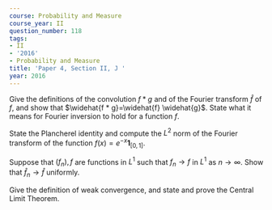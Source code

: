 ```yaml
---
course: Probability and Measure
course_year: II
question_number: 118
tags:
- II
- '2016'
- Probability and Measure
title: 'Paper 4, Section II, J '
year: 2016
---
```




Give the definitions of the convolution $f * g$ and of the Fourier transform $\widehat{f}$ of $f$, and show that $\widehat{f * g}=\widehat{f} \widehat{g}$. State what it means for Fourier inversion to hold for a function $f$.

State the Plancherel identity and compute the $L^{2}$ norm of the Fourier transform of the function $f(x)=e^{-x} \mathbf{1}_{[0,1]}$.

Suppose that $\left(f_{n}\right), f$ are functions in $L^{1}$ such that $f_{n} \rightarrow f$ in $L^{1}$ as $n \rightarrow \infty$. Show that $\widehat{f}_{n} \rightarrow \widehat{f}$ uniformly.

Give the definition of weak convergence, and state and prove the Central Limit Theorem.